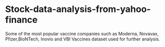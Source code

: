 # Stock-data-analysis-from-yahoo-finance
Some of the most popular vaccine companies such as Moderna, Novavax, Pfizer,BioNTech, Inovio and VBI Vaccines  dataset used for further analysis.
